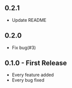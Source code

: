 ## 0.2.1
* Update README

## 0.2.0
* Fix bug(#3)

## 0.1.0 - First Release
* Every feature added
* Every bug fixed
